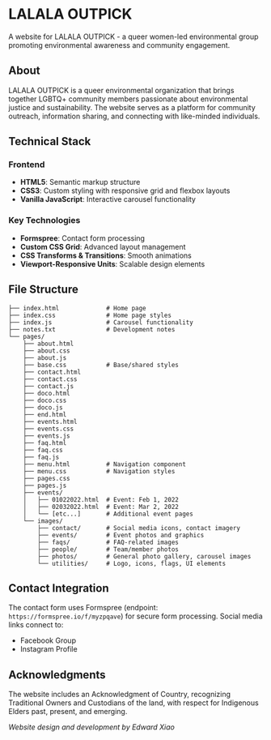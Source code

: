# LALALA OUTPICK

A website for LALALA OUTPICK - a queer women-led environmental group promoting environmental awareness and community engagement.


## About

LALALA OUTPICK is a queer environmental organization that brings together LGBTQ+ community members passionate about environmental justice and sustainability. The website serves as a platform for community outreach, information sharing, and connecting with like-minded individuals.

## Technical Stack

### Frontend
- **HTML5**: Semantic markup structure
- **CSS3**: Custom styling with responsive grid and flexbox layouts
- **Vanilla JavaScript**: Interactive carousel functionality

### Key Technologies
- **Formspree**: Contact form processing
- **Custom CSS Grid**: Advanced layout management
- **CSS Transforms & Transitions**: Smooth animations
- **Viewport-Responsive Units**: Scalable design elements

## File Structure

```
├── index.html             # Home page
├── index.css              # Home page styles
├── index.js               # Carousel functionality
├── notes.txt              # Development notes
└── pages/
    ├── about.html
    ├── about.css
    ├── about.js
    ├── base.css           # Base/shared styles
    ├── contact.html       
    ├── contact.css        
    ├── contact.js         
    ├── doco.html          
    ├── doco.css
    ├── doco.js
    ├── end.html
    ├── events.html        
    ├── events.css
    ├── events.js
    ├── faq.html           
    ├── faq.css
    ├── faq.js
    ├── menu.html          # Navigation component
    ├── menu.css           # Navigation styles
    ├── pages.css          
    ├── pages.js           
    ├── events/            
    │   ├── 01022022.html  # Event: Feb 1, 2022
    │   ├── 02032022.html  # Event: Mar 2, 2022
    │   └── [etc...]       # Additional event pages
    └── images/
        ├── contact/       # Social media icons, contact imagery
        ├── events/        # Event photos and graphics
        ├── faqs/          # FAQ-related images
        ├── people/        # Team/member photos
        ├── photos/        # General photo gallery, carousel images
        └── utilities/     # Logo, icons, flags, UI elements
```

## Contact Integration

The contact form uses Formspree (endpoint: `https://formspree.io/f/myzpqave`) for secure form processing. Social media links connect to:
- Facebook Group
- Instagram Profile

## Acknowledgments

The website includes an Acknowledgment of Country, recognizing Traditional Owners and Custodians of the land, with respect for Indigenous Elders past, present, and emerging.

*Website design and development by Edward Xiao*
